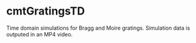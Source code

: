 # cmtGratingsTD
Time domain simulations for Bragg and Moire gratings. Simulation data is outputed in an MP4 video.
